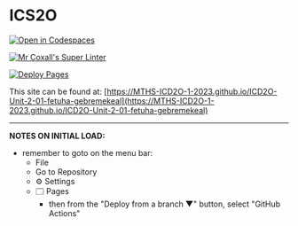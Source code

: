 # ICS2O

[![Open in Codespaces](https://classroom.github.com/assets/launch-codespace-7f7980b617ed060a017424585567c406b6ee15c891e84e1186181d67ecf80aa0.svg)](https://classroom.github.com/open-in-codespaces?assignment_repo_id=14175575)

[![Mr Coxall's Super Linter](https://github.com/MTHS-ICD2O-1-2023/ICD2O-Unit-2-01-fetuha-gebremekeal/workflows/Mr%20Coxall's%20Super%20Linter/badge.svg)](https://github.com/MTHS-ICD2O-1-2023/ICD2O-Unit-2-01-fetuha-gebremekeal/actions)

[![Deploy Pages](https://github.com/MTHS-ICD2O-1-2023/ICD2O-Unit-2-01-fetuha-gebremekeal/workflows/Deploy%20Pages/badge.svg)](https://github.com/MTHS-ICD2O-1-2023/ICD2O-Unit-2-01-fetuha-gebremekeal/actions)

This site can be found at: [https://MTHS-ICD2O-1-2023.github.io/ICD2O-Unit-2-01-fetuha-gebremekeal](https://MTHS-ICD2O-1-2023.github.io/ICD2O-Unit-2-01-fetuha-gebremekeal)

---

**NOTES ON INITIAL LOAD:**
- remember to goto on the menu bar:
  - File
  - Go to Repository
  - ⚙ Settings
  - 🗔 Pages
    - then from the "Deploy from a branch ▼" button, select "GitHub Actions"
